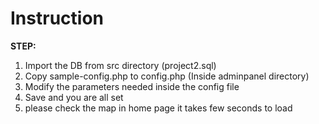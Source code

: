 # Instruction

**STEP:**
1. Import the DB from src directory (project2.sql)
2. Copy sample-config.php to config.php (Inside adminpanel directory)
3. Modify the parameters needed inside the config file
4. Save and you are all set
5. please check the map in home page it takes few seconds to load
